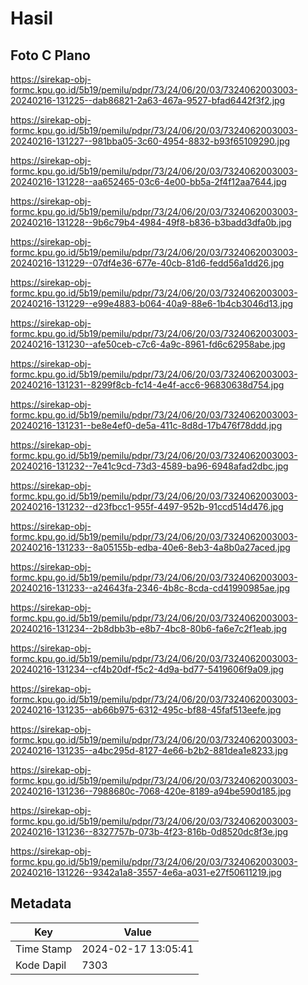 # Hasil

## Foto C Plano

https://sirekap-obj-formc.kpu.go.id/5b19/pemilu/pdpr/73/24/06/20/03/7324062003003-20240216-131225--dab86821-2a63-467a-9527-bfad6442f3f2.jpg

https://sirekap-obj-formc.kpu.go.id/5b19/pemilu/pdpr/73/24/06/20/03/7324062003003-20240216-131227--981bba05-3c60-4954-8832-b93f65109290.jpg

https://sirekap-obj-formc.kpu.go.id/5b19/pemilu/pdpr/73/24/06/20/03/7324062003003-20240216-131228--aa652465-03c6-4e00-bb5a-2f4f12aa7644.jpg

https://sirekap-obj-formc.kpu.go.id/5b19/pemilu/pdpr/73/24/06/20/03/7324062003003-20240216-131228--9b6c79b4-4984-49f8-b836-b3badd3dfa0b.jpg

https://sirekap-obj-formc.kpu.go.id/5b19/pemilu/pdpr/73/24/06/20/03/7324062003003-20240216-131229--07df4e36-677e-40cb-81d6-fedd56a1dd26.jpg

https://sirekap-obj-formc.kpu.go.id/5b19/pemilu/pdpr/73/24/06/20/03/7324062003003-20240216-131229--e99e4883-b064-40a9-88e6-1b4cb3046d13.jpg

https://sirekap-obj-formc.kpu.go.id/5b19/pemilu/pdpr/73/24/06/20/03/7324062003003-20240216-131230--afe50ceb-c7c6-4a9c-8961-fd6c62958abe.jpg

https://sirekap-obj-formc.kpu.go.id/5b19/pemilu/pdpr/73/24/06/20/03/7324062003003-20240216-131231--8299f8cb-fc14-4e4f-acc6-96830638d754.jpg

https://sirekap-obj-formc.kpu.go.id/5b19/pemilu/pdpr/73/24/06/20/03/7324062003003-20240216-131231--be8e4ef0-de5a-411c-8d8d-17b476f78ddd.jpg

https://sirekap-obj-formc.kpu.go.id/5b19/pemilu/pdpr/73/24/06/20/03/7324062003003-20240216-131232--7e41c9cd-73d3-4589-ba96-6948afad2dbc.jpg

https://sirekap-obj-formc.kpu.go.id/5b19/pemilu/pdpr/73/24/06/20/03/7324062003003-20240216-131232--d23fbcc1-955f-4497-952b-91ccd514d476.jpg

https://sirekap-obj-formc.kpu.go.id/5b19/pemilu/pdpr/73/24/06/20/03/7324062003003-20240216-131233--8a05155b-edba-40e6-8eb3-4a8b0a27aced.jpg

https://sirekap-obj-formc.kpu.go.id/5b19/pemilu/pdpr/73/24/06/20/03/7324062003003-20240216-131233--a24643fa-2346-4b8c-8cda-cd41990985ae.jpg

https://sirekap-obj-formc.kpu.go.id/5b19/pemilu/pdpr/73/24/06/20/03/7324062003003-20240216-131234--2b8dbb3b-e8b7-4bc8-80b6-fa6e7c2f1eab.jpg

https://sirekap-obj-formc.kpu.go.id/5b19/pemilu/pdpr/73/24/06/20/03/7324062003003-20240216-131234--cf4b20df-f5c2-4d9a-bd77-5419606f9a09.jpg

https://sirekap-obj-formc.kpu.go.id/5b19/pemilu/pdpr/73/24/06/20/03/7324062003003-20240216-131235--ab66b975-6312-495c-bf88-45faf513eefe.jpg

https://sirekap-obj-formc.kpu.go.id/5b19/pemilu/pdpr/73/24/06/20/03/7324062003003-20240216-131235--a4bc295d-8127-4e66-b2b2-881dea1e8233.jpg

https://sirekap-obj-formc.kpu.go.id/5b19/pemilu/pdpr/73/24/06/20/03/7324062003003-20240216-131236--7988680c-7068-420e-8189-a94be590d185.jpg

https://sirekap-obj-formc.kpu.go.id/5b19/pemilu/pdpr/73/24/06/20/03/7324062003003-20240216-131236--8327757b-073b-4f23-816b-0d8520dc8f3e.jpg

https://sirekap-obj-formc.kpu.go.id/5b19/pemilu/pdpr/73/24/06/20/03/7324062003003-20240216-131226--9342a1a8-3557-4e6a-a031-e27f50611219.jpg


## Metadata

| Key        | Value               |
| ---------- | ------------------- |
| Time Stamp | 2024-02-17 13:05:41 |
| Kode Dapil | 7303                |



